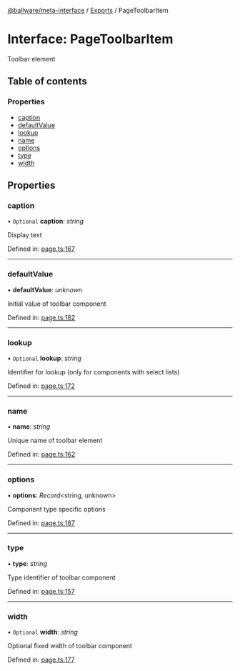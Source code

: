 [@ballware/meta-interface](../README.md) / [Exports](../modules.md) / PageToolbarItem

# Interface: PageToolbarItem

Toolbar element

## Table of contents

### Properties

- [caption](pagetoolbaritem.md#caption)
- [defaultValue](pagetoolbaritem.md#defaultvalue)
- [lookup](pagetoolbaritem.md#lookup)
- [name](pagetoolbaritem.md#name)
- [options](pagetoolbaritem.md#options)
- [type](pagetoolbaritem.md#type)
- [width](pagetoolbaritem.md#width)

## Properties

### caption

• `Optional` **caption**: *string*

Display text

Defined in: [page.ts:167](https://github.com/ballware/ballware-client/blob/c28ad0b/packages/meta-interface/src/page.ts#L167)

___

### defaultValue

• **defaultValue**: *unknown*

Initial value of toolbar component

Defined in: [page.ts:182](https://github.com/ballware/ballware-client/blob/c28ad0b/packages/meta-interface/src/page.ts#L182)

___

### lookup

• `Optional` **lookup**: *string*

Identifier for lookup (only for components with select lists)

Defined in: [page.ts:172](https://github.com/ballware/ballware-client/blob/c28ad0b/packages/meta-interface/src/page.ts#L172)

___

### name

• **name**: *string*

Unique name of toolbar element

Defined in: [page.ts:162](https://github.com/ballware/ballware-client/blob/c28ad0b/packages/meta-interface/src/page.ts#L162)

___

### options

• **options**: *Record*<string, unknown\>

Component type specific options

Defined in: [page.ts:187](https://github.com/ballware/ballware-client/blob/c28ad0b/packages/meta-interface/src/page.ts#L187)

___

### type

• **type**: *string*

Type identifier of toolbar component

Defined in: [page.ts:157](https://github.com/ballware/ballware-client/blob/c28ad0b/packages/meta-interface/src/page.ts#L157)

___

### width

• `Optional` **width**: *string*

Optional fixed width of toolbar component

Defined in: [page.ts:177](https://github.com/ballware/ballware-client/blob/c28ad0b/packages/meta-interface/src/page.ts#L177)
